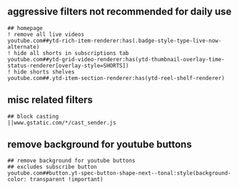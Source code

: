 ## aggressive filters not recommended for daily use
```adguard
## homepage
! remove all live videos
youtube.com##ytd-rich-item-renderer:has(.badge-style-type-live-now-alternate)
! hide all shorts in subscriptions tab
youtube.com##ytd-grid-video-renderer:has(ytd-thumbnail-overlay-time-status-renderer[overlay-style=SHORTS])
! hide shorts shelves
youtube.com##.ytd-item-section-renderer:has(ytd-reel-shelf-renderer)
```

## misc related filters
```adguard
## block casting
||www.gstatic.com/*/cast_sender.js
```

## remove background for youtube buttons
```adguard
## remove background for youtube buttons
## excludes subscribe button
youtube.com##button.yt-spec-button-shape-next--tonal:style(background-color: transparent !important)
```
